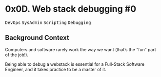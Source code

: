 # 0x0D. Web stack debugging #0

<kbd>DevOps</kbd> <kbd>SysAdmin</kbd> <kbd>Scripting</kbd> <kbd>Debugging</kbd>

## Background Context

Computers and software rarely work the way we want (that’s the “fun” part of the job!).

Being able to debug a webstack is essential for a Full-Stack Software Engineer, and it takes practice to be a master of it.
